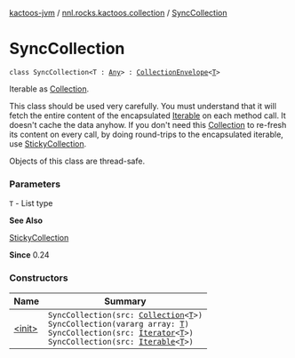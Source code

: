 [kactoos-jvm](../../index.md) / [nnl.rocks.kactoos.collection](../index.md) / [SyncCollection](./index.md)

# SyncCollection

`class SyncCollection<T : `[`Any`](https://kotlinlang.org/api/latest/jvm/stdlib/kotlin/-any/index.html)`> : `[`CollectionEnvelope`](../-collection-envelope/index.md)`<`[`T`](index.md#T)`>`

Iterable as [Collection](https://kotlinlang.org/api/latest/jvm/stdlib/kotlin.collections/-collection/index.html).

This class should be used very carefully. You must understand that
it will fetch the entire content of the encapsulated [Iterable](https://kotlinlang.org/api/latest/jvm/stdlib/kotlin.collections/-iterable/index.html) on each
method call. It doesn't cache the data anyhow. If you don't
need this [Collection](https://kotlinlang.org/api/latest/jvm/stdlib/kotlin.collections/-collection/index.html) to re-fresh
its content on every call, by doing round-trips to
the encapsulated iterable, use [StickyCollection](../-sticky-collection/index.md).

Objects of this class are thread-safe.

### Parameters

`T` - List type

**See Also**

[StickyCollection](../-sticky-collection/index.md)

**Since**
0.24

### Constructors

| Name | Summary |
|---|---|
| [&lt;init&gt;](-init-.md) | `SyncCollection(src: `[`Collection`](https://kotlinlang.org/api/latest/jvm/stdlib/kotlin.collections/-collection/index.html)`<`[`T`](index.md#T)`>)`<br>`SyncCollection(vararg array: `[`T`](index.md#T)`)`<br>`SyncCollection(src: `[`Iterator`](https://kotlinlang.org/api/latest/jvm/stdlib/kotlin.collections/-iterator/index.html)`<`[`T`](index.md#T)`>)`<br>`SyncCollection(src: `[`Iterable`](https://kotlinlang.org/api/latest/jvm/stdlib/kotlin.collections/-iterable/index.html)`<`[`T`](index.md#T)`>)` |
